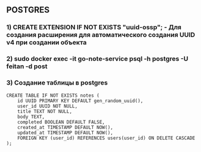 ## POSTGRES

### 1) CREATE EXTENSION IF NOT EXISTS "uuid-ossp"; - Для создания расширения для автоматического создания UUID v4 при создании объекта

### 2) sudo docker exec -it go-note-service psql -h postgres -U feitan -d post

### 3) Создание таблицы в postgres

```
CREATE TABLE IF NOT EXISTS notes (
    id UUID PRIMARY KEY DEFAULT gen_random_uuid(),
    user_id UUID NOT NULL,
    title TEXT NOT NULL,
    body TEXT,
    completed BOOLEAN DEFAULT FALSE,
    created_at TIMESTAMP DEFAULT NOW(),
    updated_at TIMESTAMP DEFAULT NOW(),
    FOREIGN KEY (user_id) REFERENCES users(user_id) ON DELETE CASCADE
);
```

